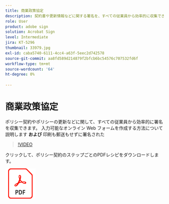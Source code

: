 ```yaml
---
title: 商業政策協定
description: 契約書や更新情報などに関する署名を、すべての従業員から効率的に収集できます
role: User
product: adobe sign
solution: Acrobat Sign
level: Intermediate
jira: KT-5296
thumbnail: 33979.jpg
exl-id: caba5740-6111-4cc4-a63f-5eec2d742578
source-git-commit: aa8fd589d214879f2bfcb6bc54576c707532fd6f
workflow-type: tm+mt
source-wordcount: '64'
ht-degree: 0%

---
```


# 商業政策協定

ポリシー契約やポリシーの更新などに関して、すべての従業員から効率的に署名を収集できます。 入力可能なオンライン Web フォームを作成する方法について説明します **および** 印刷も郵送もせずに署名された

>[!VIDEO](https://video.tv.adobe.com/v/33979?quality=12&learn=on&hidetitle=true)

クリックして、ポリシー契約のステップごとのPDFレシピをダウンロードします。

[![ダウンロードPDFレシピ](../assets/acrobat_PDF_96.png)](../assets/adobe-sign_set_up_a_web_form_use_case.pdf)
